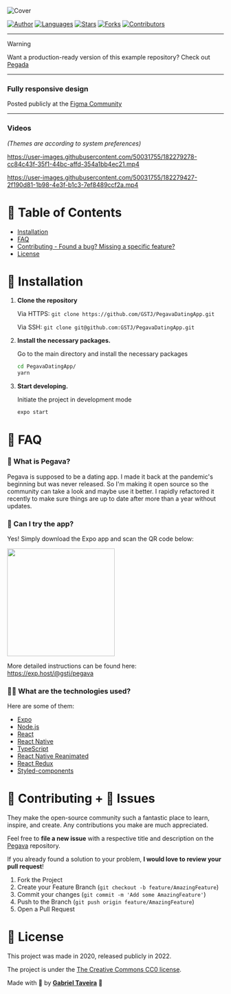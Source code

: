 ![Cover](https://user-images.githubusercontent.com/50031755/178385492-ad9ae4c3-87fd-4710-94ad-3b6921aa10e8.png)

[![Author](https://img.shields.io/badge/author-GSTJ-F2C702?style=flat-square)](https://github.com/GSTJ)
[![Languages](https://img.shields.io/github/languages/count/GSTJ/PegavaDatingApp?color=%23F2C702&style=flat-square)](#)
[![Stars](https://img.shields.io/github/stars/GSTJ/PegavaDatingApp?color=F2C702&style=flat-square)](https://github.com/GSTJ/PegavaDatingApp/stargazers)
[![Forks](https://img.shields.io/github/forks/GSTJ/PegavaDatingApp?color=%23F2C702&style=flat-square)](https://github.com/GSTJ/PegavaDatingApp/network/members)
[![Contributors](https://img.shields.io/github/contributors/GSTJ/PegavaDatingApp?color=F2C702&style=flat-square)](https://github.com/GSTJ/PegavaDatingApp/graphs/contributors)

---
> [!WARNING]  
Want a production-ready version of this example repository? Check out [Pegada](https://github.com/GSTJ/pegada)

---

### Fully responsive design
Posted publicly at the [Figma Community](https://www.figma.com/community/file/1128472053077012222)

---

### **Videos**

_(Themes are according to system preferences)_


https://user-images.githubusercontent.com/50031755/182279278-cc84c43f-35f1-44bc-affd-354a1bb4ec21.mp4

https://user-images.githubusercontent.com/50031755/182279427-2f190d81-1b98-4e3f-b1c3-7ef8489ccf2a.mp4


# :pushpin: Table of Contents

- [Installation](#construction_worker-installation)
- [FAQ](#postbox-faq)
- [Contributing - Found a bug? Missing a specific feature?](#tada-contributing--bug-issues)
- [License](#closed_book-license)

# :construction_worker: Installation

1. **Clone the repository**

   Via HTTPS: `git clone https://github.com/GSTJ/PegavaDatingApp.git`

   Via SSH: `git clone git@github.com:GSTJ/PegavaDatingApp.git`

2. **Install the necessary packages.**

   Go to the main directory and install the necessary packages

   ```sh
   cd PegavaDatingApp/
   yarn
   ```

3. **Start developing.**

   Initiate the project in development mode

   ```sh
   expo start
   ```

# :postbox: FAQ

### 🙋‍ What is Pegava?

Pegava is supposed to be a dating app. I made it back at the pandemic's beginning but was never released. So I'm making it open source so the community can take a look and maybe use it better. I rapidly refactored it recently to make sure things are up to date after more than a year without updates.

### 📲 Can I try the app?

Yes! Simply download the Expo app and scan the QR code below:

<a href="https://exp.host/@gstj/pegava">
<img src="https://user-images.githubusercontent.com/50031755/177367465-47e90a23-e2a6-4db8-9519-8c60cb4fd558.svg" width="250" height="250"/>
</a>

More detailed instructions can be found here: https://exp.host/@gstj/pegava

### 👨‍🔬 What are the technologies used?

Here are some of them:

- [Expo](https://expo.io/)
- [Node.js](https://nodejs.org/en/)
- [React](https://pt-br.reactjs.org/)
- [React Native](https://reactnative.dev/)
- [TypeScript](https://www.typescriptlang.org/)
- [React Native Reanimated](https://docs.swmansion.com/react-native-reanimated/)
- [React Redux](https://github.com/reduxjs/react-redux)
- [Styled-components](https://github.com/styled-components/styled-components)

# :tada: Contributing + :bug: Issues

They make the open-source community such a fantastic place to learn, inspire, and create. Any contributions you make are much appreciated.

Feel free to **file a new issue** with a respective title and description on the [Pegava](https://github.com/GSTJ/PegavaDatingApp/issues) repository.

If you already found a solution to your problem, **I would love to review your pull request**!

1. Fork the Project
2. Create your Feature Branch (`git checkout -b feature/AmazingFeature`)
3. Commit your changes (`git commit -m 'Add some AmazingFeature'`)
4. Push to the Branch (`git push origin feature/AmazingFeature`)
5. Open a Pull Request

# :closed_book: License

This project was made in 2020, released publicly in 2022.

The project is under the [The Creative Commons CC0 license](https://github.com/GSTJ/PegavaDatingApp/master/LICENSE).

Made with 💖 by [**Gabriel Taveira**](https://github.com/GSTJ) 🚀
